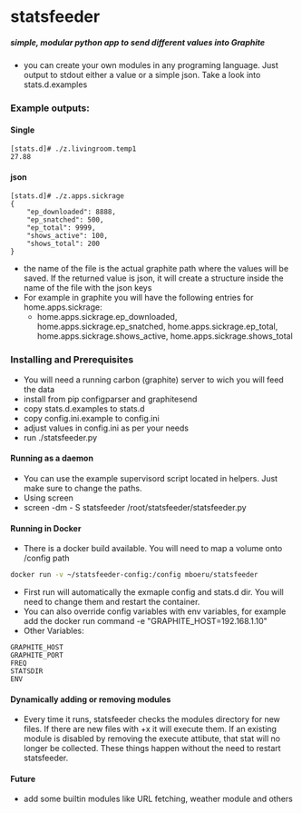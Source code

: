 # statsfeeder
##### simple, modular python app to send different values into Graphite


 - you can create your own modules in any programing language. Just output to stdout either a value or a simple json. Take a look into stats.d.examples

 
### Example outputs:
#### Single
```shell
[stats.d]# ./z.livingroom.temp1 
27.88
```
#### json
```shell
[stats.d]# ./z.apps.sickrage 
{
    "ep_downloaded": 8888, 
    "ep_snatched": 500, 
    "ep_total": 9999, 
    "shows_active": 100, 
    "shows_total": 200
}
```
  - the name of the file is the actual graphite path where the values will be saved. If the returned value is json, it will create a structure inside the name of the file with the json keys
   - For example in graphite you will have the following entries for home.apps.sickrage: 
     - home.apps.sickrage.ep_downloaded, home.apps.sickrage.ep_snatched, home.apps.sickrage.ep_total, home.apps.sickrage.shows_active, home.apps.sickrage.shows_total

### Installing and Prerequisites
 - You will need a running carbon (graphite) server to wich you will feed the data
 - install from pip configparser and graphitesend
 - copy stats.d.examples to stats.d
 - copy config.ini.example to config.ini
 - adjust values in config.ini as per your needs
 - run ./statsfeeder.py

#### Running as a daemon
 - You can use the example supervisord script located in helpers. Just make sure to change the paths.
 - Using screen
  - screen -dm - S statsfeeder /root/statsfeeder/statsfeeder.py

#### Running in Docker
 - There is a docker build available. You will need to map a volume onto /config path
```bash
docker run -v ~/statsfeeder-config:/config mboeru/statsfeeder
```
 - First run will automatically the exmaple config and stats.d dir. You will need to change them and restart the container.
 - You can also override config variables with env variables, for example add the docker run command -e "GRAPHITE_HOST=192.168.1.10"
 - Other Variables:
```
GRAPHITE_HOST
GRAPHITE_PORT
FREQ
STATSDIR
ENV
```

#### Dynamically adding or removing modules
 - Every time it runs, statsfeeder checks the modules directory for new files. If there are new files with +x it will execute them. If an existing module is disabled by removing the execute attibute, that stat will no longer be collected. These things happen without the need to restart statsfeeder.

#### Future
 - add some builtin modules like URL fetching, weather module and others
